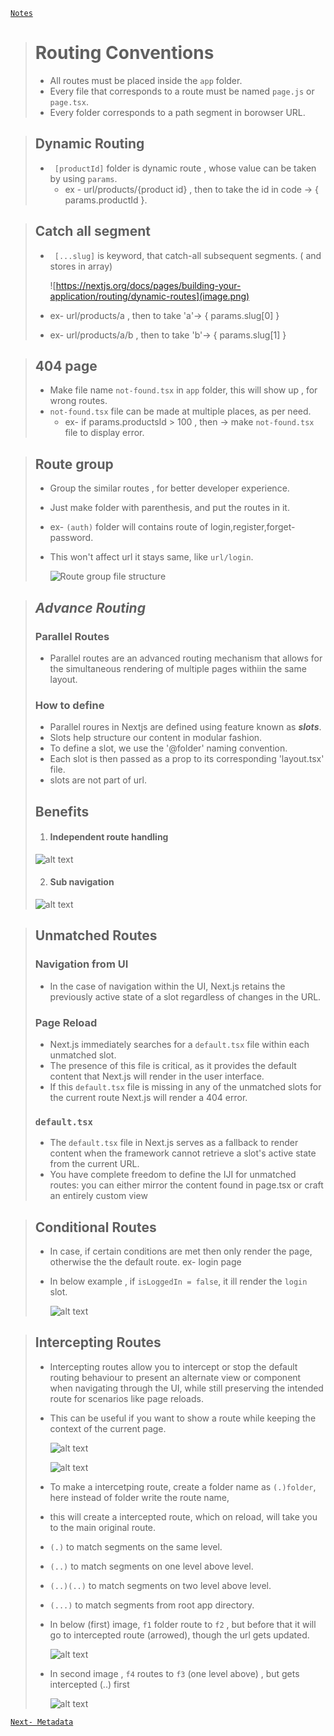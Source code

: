 [```Notes```](../README.md)

> # Routing Conventions
> - All routes must be placed inside the ```app``` folder.
> - Every file that corresponds to a route must be named ```page.js``` or ```page.tsx```.
> - Every folder corresponds to a path segment in borowser URL.

> ## Dynamic Routing
> - ``` [productId]``` folder is dynamic route , whose value can be taken by using `params`.
>    - ex - url/products/{product id} ,  then to take the id in code ->  { params.productId }.

> ## Catch all segment
> - ``` [...slug]``` is keyword, that catch-all subsequent segments.  ( and stores in array) 
>
>   ![https://nextjs.org/docs/pages/building-your-application/routing/dynamic-routes](image.png)
>  -  ex- url/products/a , then to take 'a'->  { params.slug[0] } 
>  -  ex- url/products/a/b , then to take 'b'->  { params.slug[1] } 

> ## 404 page
>  -  Make file name ```not-found.tsx```  in ```app``` folder, this will show up , for wrong routes.
>  -  ```not-found.tsx``` file can be made at multiple places, as per need.
>     - ex- if params.productsId > 100 , then -> make ```not-found.tsx``` file to display error.


> ## Route group
>  -  Group the similar routes , for better developer experience.
>  -  Just make folder with parenthesis, and put the routes in it.
>  -  ex- ```(auth)``` folder will contains route of login,register,forget-password.
>  - This won't affect url it stays same, like  ```url/login```.
>
>    ![Route group file structure](image-13.png)
>



> ## ***Advance Routing***
>
> ### Parallel Routes
> - Parallel routes are an advanced routing mechanism that allows for the simultaneous rendering of multiple pages withiin the same layout.
> ### How to define
> - Parallel roures in Nextjs are defined using feature known as  ***slots***.
> - Slots help structure our content in modular fashion.
> - To define a slot, we use the '@folder' naming convention.
> - Each slot is then passed as a prop to its corresponding 'layout.tsx' file. 
> - slots are not part of url.
>
> ## Benefits
> 1. #### Independent route handling
>  ![alt text](image-12.png)
>
> 2. #### Sub navigation
>   ![alt text](image-14.png)
> 

> ## Unmatched Routes
>
>  ### Navigation from UI
> - In the case of navigation within the UI, Next.js retains the previously active state of
a slot regardless of changes in the URL.
> ### Page Reload
> - Next.js immediately searches for a `default.tsx` file within each unmatched slot.
> - The presence of this file is critical, as it provides the default content that Next.js
> will render in the user interface.
> - If this `default.tsx` file is missing in any of the unmatched slots for the current route
Next.js will render a 404 error.
>  ### `default.tsx`
> - The `default.tsx` file in Next.js serves as a fallback to render content when the
> framework cannot retrieve a slot's active state from the current URL.
> - You have complete freedom to define the IJI for unmatched routes: you can either
> mirror the content found in page.tsx or craft an entirely custom view

> ## Conditional Routes
>
> - In case, if certain conditions are met then only render the page, otherwise the the default route. ex- login page
> -  In below example , if `isLoggedIn = false`, it ill render the `login` slot.
>
>    ![alt text](image-15.png)

> ## Intercepting Routes
>
> - Intercepting routes allow you to intercept or stop the default routing behaviour to
> present an alternate view or component when navigating through the UI, while still
> preserving the intended route for scenarios like page reloads.
> - This can be useful if you want to show a route while keeping the context of the
> current page.
>
>   ![alt text](image-16.png)
>
>   ![alt text](image-17.png)
>
> - To make a intercetping route, create a folder name as `(.)folder`, here instead of folder write the route name,
> - this will create a intercepted route, which on reload, will take you to the main original route.
>
> - `(.)` to match segments on the same level. 
> - `(..)` to match segments on one level above level. 
> - `(..)(..)` to match segments on two level above level. 
> - `(...)` to match segments from root app directory. 
>
> - In below (first) image, `f1` folder route to `f2` , but before that it will go to intercepted route (arrowed), though the url gets updated.
>  
>   ![alt text](image-19.png)
>
> -  In second image , `f4` routes to `f3`  (one level above) , but gets intercepted (..) first
>
>    ![alt text](image-20.png)



[```Next- Metadata```](./Metadata.md)



